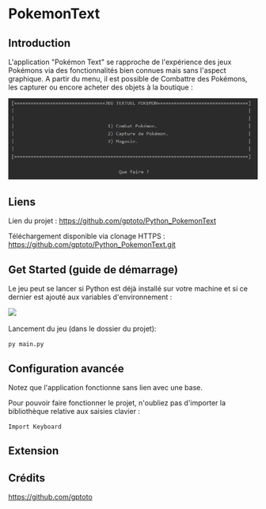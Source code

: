 # PokemonText

## Introduction
	
L'application "Pokémon Text" se rapproche de l'expérience des jeux Pokémons via des fonctionnalités bien connues mais sans l'aspect graphique. 
A partir du menu, il est possible de Combattre des Pokémons, les capturer ou encore acheter des objets à la boutique :

<img src="MainScreen.PNG"/>


## Liens

Lien du projet : https://github.com/gptoto/Python_PokemonText

Téléchargement disponible via clonage HTTPS : https://github.com/gptoto/Python_PokemonText.git


## Get Started (guide de démarrage)

Le jeu peut se lancer si Python est déjà installé sur votre machine et si ce dernier est ajouté aux variables d'environnement :

<img src="https://pythonfaqfr.readthedocs.io/en/latest/_images/advanced_features.png"/>

Lancement du jeu (dans le dossier du projet): 
```
py main.py
```

## Configuration avancée

Notez que l'application fonctionne sans lien avec une base.

Pour pouvoir faire fonctionner le projet, n'oubliez pas d'importer la bibliothèque relative aux saisies clavier : 
```
Import Keyboard
```

## Extension



## Crédits

https://github.com/gptoto

